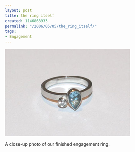 ```yaml
---
layout: post
title: the ring itself
created: 1146863933
permalink: "/2006/05/05/the_ring_itself/"
tags:
- Engagement
---
```


<img src="/image/images/ring-closeup_0120-sml.jpg"/>

A close-up photo of our finished engagement ring.

